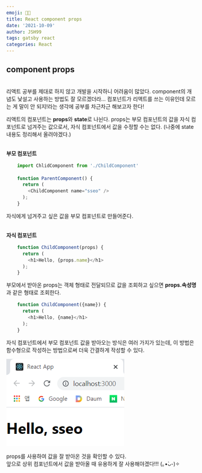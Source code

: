 ```yaml
---
emoji: 👩‍👦
title: React component props
date: '2021-10-09'
author: JSH99
tags: gatsby react
categories: React
---
```


## component props
<br>
리액트 공부를 제대로 하지 않고 개발을 시작하니 어려움이 많았다.
component의 개념도 낯설고 사용하는 방법도 잘 모르겠더라...  
컴포넌트가 리액트를 쓰는 이유인데 모르는 게 말이 안 되지!라는 생각에 공부를 차근차근 해보고자 한다!  

리액트의 컴포넌트는 **props**와 **state**로 나뉜다.
props는 부모 컴포넌트의 값을 자식 컴포넌트로 넘겨주는 값으로서, 자식 컴포넌트에서 값을 수정할 수는 없다.
(나중에 state 내용도 정리해서 올려야겠다.)  
<br>


**부모 컴포넌트**
```javascript
    import ChlidComponent from './ChildComponent'

    function ParentComponent() {
	  return (
	    <ChildComponent name="sseo" />
      );
    }
```
자식에게 넘겨주고 싶은 값을 부모 컴포넌트로 만들어준다.  
<br>


**자식 컴포넌트**
```javascript
    function ChildComponent(props) {
      return (
        <h1>Hello, {props.name}</h1>
      );
    }
```

부모에서 받아온 props는 객체 형태로 전달되므로 값을 조회하고 싶으면 **props.속성명**과 같은 형태로 조회한다.

```javascript
    function ChildComponent({name}) {
      return (
        <h1>Hello, {name}</h1>
      );
    }
```

자식 컴포넌트에서 부모 컴포넌트 값을 받아오는 방식은 여러 가지가 있는데, 이 방법은 함수형으로 작성하는 방법으로써 더욱 간결하게 작성할 수 있다.

![](img/props_result.png)

props를 사용하여 값을 잘 받아온 것을 확인할 수 있다.  
앞으로 상위 컴포넌트에서 값을 받아올 때 유용하게 잘 사용해야겠다!!! (｡•̀ᴗ-)✧